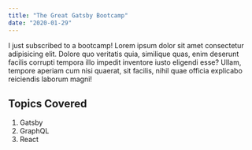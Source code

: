 ```yaml
---
title: "The Great Gatsby Bootcamp"
date: "2020-01-29"
---
```


I just subscribed to a bootcamp! Lorem ipsum dolor sit amet consectetur adipisicing elit. Dolore quo veritatis quia, similique quas, enim deserunt facilis corrupti tempora illo impedit inventore iusto eligendi esse? Ullam, tempore aperiam cum nisi quaerat, sit facilis, nihil quae officia explicabo reiciendis laborum magni!

## Topics Covered

1. Gatsby
2. GraphQL
3. React
